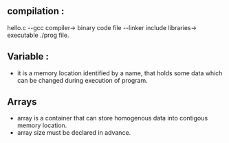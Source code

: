 ## compilation :
hello.c --gcc compiler-> binary code file  --linker include libraries-> executable ./prog file.

## Variable : 
- it is a memory location identified by a name, that holds some data which can be changed during execution of program.

## Arrays
- array is a container that can store homogenous data into contigous memory location.
- array size must be declared in advance.
